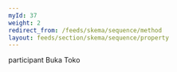 ```yaml
---
myId: 37
weight: 2
redirect_from: /feeds/skema/sequence/method
layout: feeds/section/skema/sequence/property
---
```

participant Buka Toko
